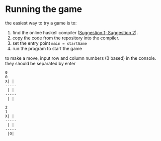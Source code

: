# Running the game

the easiest way to try a game is to:
1. find the online haskell compiler ([Suggestion 1; ](https://www.onlinegdb.com/online_haskell_compiler)[Suggestion 2](https://www.tutorialspoint.com/compile_haskell_online.php)).
2. copy the code from the repository into the compiler.
3. set the entry point ```main = startGame```
4. run the program to start the game

to make a move, input row and column numbers (0 based) in the console. they should be separated by enter
```
0
0
X| | 
-----
 | | 
-----
 | | 

2
1
X| | 
-----
 | | 
-----
 |O| 
```
